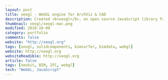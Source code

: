 ```yaml
---
layout: post
title: xeogl - WebGL engine for ArchViz & CAD 
description: Created <b>xeogl</b>, an open source JavaScript library for WebGL-based 3D visualization.<br><br>Users include BIMSurfer, BIMData, SolidComponents, Airsquire, Energie IP, uniZite and Enka Systems.
thumbnail: xeogl/xeogl-mac.png
modified: 2018-19-09
category: portfolio
comments: false
website: "http://xeogl.org"
tags: [xeogl, solidcomponents, bimsurfer, bimdata, webgl]
website: http://xeogl.org
websiteReadible: http://xeogl.org
article: false
tags: [xeokit, BIM, IFC, webgl]
tech: "WebGL, JavaScript"
---
```



